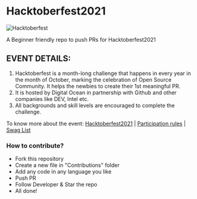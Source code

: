 # Hacktoberfest2021
![Hacktoberfest](https://user-images.githubusercontent.com/56665656/135706153-eca012d4-eeaa-4bef-b49c-d3dacd447174.jpg)

A Beginner friendly repo to push PRs for Hacktoberfest2021

## EVENT DETAILS:

1. Hacktoberfest is a month-long challenge that happens in every year in the month of October, marking the celebration of Open Source Community. It helps the newbies to create their 1st meaningful PR.
2. It is hosted by Digital Ocean in partnership with Github and other companies like DEV, Intel etc.
3. All backgrounds and skill levels are encouraged to complete the challenge.

To know more about the event: <a href="https://hacktoberfest.digitalocean.com/">Hacktoberfest2021</a> |
<a href="https://hacktoberfest.digitalocean.com/resources/participation">Participation rules</a> |
<a href="https://hacktoberfestswaglist.com/">Swag List</a>
<br>

### How to contribute?

* Fork this repository
* Create a new file in "Contributions" folder
* Add any code in any language you like
* Push PR
* Follow Developer & Star the repo
* All done!
